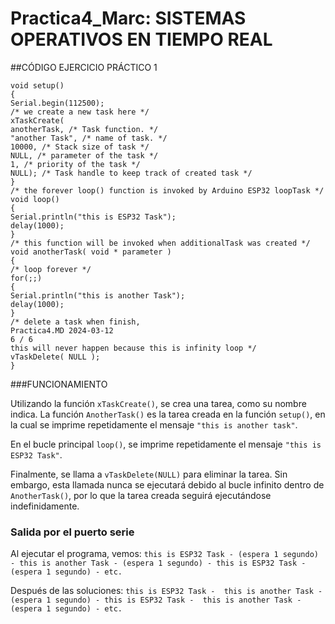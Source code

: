 # Practica4_Marc: SISTEMAS OPERATIVOS EN TIEMPO REAL

##CÓDIGO EJERCICIO PRÁCTICO 1
```
void setup()
{
Serial.begin(112500);
/* we create a new task here */
xTaskCreate(
anotherTask, /* Task function. */
"another Task", /* name of task. */
10000, /* Stack size of task */
NULL, /* parameter of the task */
1, /* priority of the task */
NULL); /* Task handle to keep track of created task */
}
/* the forever loop() function is invoked by Arduino ESP32 loopTask */
void loop()
{
Serial.println("this is ESP32 Task");
delay(1000);
}
/* this function will be invoked when additionalTask was created */
void anotherTask( void * parameter )
{
/* loop forever */
for(;;)
{
Serial.println("this is another Task");
delay(1000);
}
/* delete a task when finish,
Practica4.MD 2024-03-12
6 / 6
this will never happen because this is infinity loop */
vTaskDelete( NULL );
}
```
###FUNCIONAMIENTO

Utilizando la función `xTaskCreate()`, se crea una tarea, como su nombre indica. La función `AnotherTask()` es la tarea creada en la función `setup()`, en la cual se imprime repetidamente el mensaje `"this is another task"`.

En el bucle principal `loop()`, se imprime repetidamente el mensaje `"this is ESP32 Task"`.

Finalmente, se llama a `vTaskDelete(NULL)` para eliminar la tarea. Sin embargo, esta llamada nunca se ejecutará debido al bucle infinito dentro de `AnotherTask()`, por lo que la tarea creada seguirá ejecutándose indefinidamente.

### Salida por el puerto serie  

Al ejecutar el programa, vemos:
```this is ESP32 Task - (espera 1 segundo) - this is another Task - (espera 1 segundo) - this is ESP32 Task - (espera 1 segundo) - etc. ```

Después de las soluciones: 
```this is ESP32 Task -  this is another Task - (espera 1 segundo) - this is ESP32 Task -  this is another Task - (espera 1 segundo) - etc. ```
